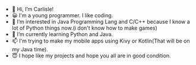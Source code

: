 - 👋 Hi, I’m Carlisle!
- 😀 I'm a young programmer. I like coding.
- 👀 I’m interested in Java Programming Lang and C/C++ because I know a lot of Python things now.(i don't know how to make games)
- 🌱 I’m currently learning Python and Java.
- 📫 I'm trying to make my mobile apps using Kivy or Kotlin(That will be on my Java time).
- 😇 I hope like my projects and hope you all are in good condition.
<This is my special and first README.md file>

<!---
Carlisle03/Carlisle03 is a ✨ special ✨ repository because its `README.md` (this file) appears on your GitHub profile.
You can click the Preview link to take a look at your changes.
--->
